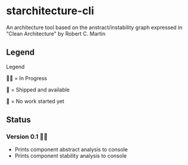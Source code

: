 # starchitecture-cli
An architecture tool based on the anstract/instability graph expressed in "Clean Architecture" by Robert C. Martin

## Legend

Legend

👨‍💻 = In Progress

🚢 = Shipped and available

🧠 = No work started yet

## Status

### Version 0.1 👨‍💻 
- Prints component abstract analysis to console
- Prints component stability analysis to console
